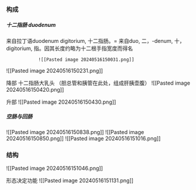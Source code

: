 ### 构成
##### 十二指肠 duodenum
来自拉丁语duodenum digitorium, 十二指肠。=
来自duo, 二，-denum, 十，digitorium, 指。因其长度约略为十二根手指宽度而得名

				![[Pasted image 20240516150031.png]]

![[Pasted image 20240516150231.png]]

降部
	十二指肠大乳头
	（胆总管和胰管在此处，组成肝胰壶腹）
							![[Pasted image 20240516150420.png]]

升部
							![[Pasted image 20240516150430.png]]

##### 空肠与回肠

![[Pasted image 20240516150838.png]]
							![[Pasted image 20240516150850.png]]
![[Pasted image 20240516151016.png]]

### 结构
![[Pasted image 20240516151046.png]]

形态决定功能
![[Pasted image 20240516151131.png]]
